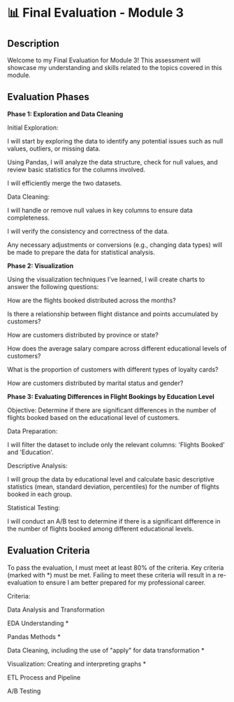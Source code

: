
# 📊 Final Evaluation - Module 3

## Description

Welcome to my Final Evaluation for Module 3! This assessment will showcase my understanding and skills related to the topics covered in this module.

## Evaluation Phases

**Phase 1: Exploration and Data Cleaning**

Initial Exploration:

I will start by exploring the data to identify any potential issues such as null values, outliers, or missing data.

Using Pandas, I will analyze the data structure, check for null values, and review basic statistics for the columns involved.

I will efficiently merge the two datasets.

Data Cleaning:

I will handle or remove null values in key columns to ensure data completeness.

I will verify the consistency and correctness of the data.

Any necessary adjustments or conversions (e.g., changing data types) will be made to prepare the data for statistical analysis.

**Phase 2: Visualization**

Using the visualization techniques I’ve learned, I will create charts to answer the following questions:

How are the flights booked distributed across the months?

Is there a relationship between flight distance and points accumulated by customers?

How are customers distributed by province or state?

How does the average salary compare across different educational levels of customers?

What is the proportion of customers with different types of loyalty cards?

How are customers distributed by marital status and gender?

**Phase 3: Evaluating Differences in Flight Bookings by Education Level**

Objective: Determine if there are significant differences in the number of flights booked based on the educational level of customers.

Data Preparation:

I will filter the dataset to include only the relevant columns: 'Flights Booked' and 'Education'.

Descriptive Analysis:

I will group the data by educational level and calculate basic descriptive statistics (mean, standard deviation, percentiles) for the number of flights booked in each group.

Statistical Testing:

I will conduct an A/B test to determine if there is a significant difference in the number of flights booked among different educational levels.

## Evaluation Criteria
To pass the evaluation, I must meet at least 80% of the criteria. Key criteria (marked with *) must be met. Failing to meet these criteria will result in a re-evaluation to ensure I am better prepared for my professional career.

Criteria:

Data Analysis and Transformation

EDA Understanding *

Pandas Methods *

Data Cleaning, including the use of "apply" for data transformation *

Visualization: Creating and interpreting graphs *

ETL Process and Pipeline

A/B Testing

